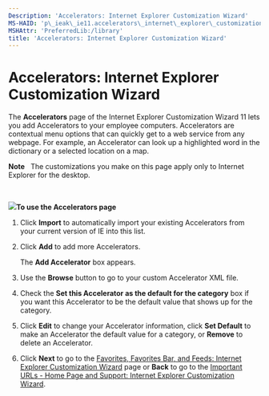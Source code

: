 ```yaml
---
Description: 'Accelerators: Internet Explorer Customization Wizard'
MS-HAID: 'p\_ieak\_ie11.accelerators\_internet\_explorer\_customization\_wizard'
MSHAttr: 'PreferredLib:/library'
title: 'Accelerators: Internet Explorer Customization Wizard'
---
```


# Accelerators: Internet Explorer Customization Wizard


The **Accelerators** page of the Internet Explorer Customization Wizard 11 lets you add Accelerators to your employee computers. Accelerators are contextual menu options that can quickly get to a web service from any webpage. For example, an Accelerator can look up a highlighted word in the dictionary or a selected location on a map.

**Note**  
The customizations you make on this page apply only to Internet Explorer for the desktop.

 

![](../common/wedge.gif)**To use the Accelerators page**

1.  Click **Import** to automatically import your existing Accelerators from your current version of IE into this list.

2.  Click **Add** to add more Accelerators.

    The **Add Accelerator** box appears.

3.  Use the **Browse** button to go to your custom Accelerator XML file.

4.  Check the **Set this Accelerator as the default for the category** box if you want this Accelerator to be the default value that shows up for the category.

5.  Click **Edit** to change your Accelerator information, click **Set Default** to make an Accelerator the default value for a category, or **Remove** to delete an Accelerator.

6.  Click **Next** to go to the [Favorites, Favorites Bar, and Feeds: Internet Explorer Customization Wizard](favorites_favorites_bar_and_feeds_internet_explorer_customization_wizard.htm) page or **Back** to go to the [Important URLs - Home Page and Support: Internet Explorer Customization Wizard](important_urls___home_page_and_support_internet_explorer_customization_wizard.md).

 

 



